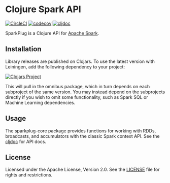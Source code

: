 Clojure Spark API
=================

[![CircleCI](https://circleci.com/gh/amperity/sparkplug.svg?style=shield&circle-token=8222ffae4136dd0fd585c5f2c361ea9426acee8d)](https://circleci.com/gh/amperity/sparkplug)
[![codecov](https://codecov.io/gh/amperity/sparkplug/branch/master/graph/badge.svg)](https://codecov.io/gh/amperity/sparkplug)
[![cljdoc](https://cljdoc.org/badge/amperity/sparkplug)](https://cljdoc.org/d/amperity/sparkplug/CURRENT)

SparkPlug is a Clojure API for [Apache Spark](http://spark.apache.org/).


## Installation

Library releases are published on Clojars. To use the latest version with
Leiningen, add the following dependency to your project:

[![Clojars Project](https://clojars.org/amperity/sparkplug/latest-version.svg)](https://clojars.org/amperity/sparkplug)

This will pull in the omnibus package, which in turn depends on each subproject
of the same version. You may instead depend on the subprojects directly if you
wish to omit some functionality, such as Spark SQL or Machine Learning
dependencies.


## Usage

The sparkplug-core package provides functions for working with RDDs, broadcasts,
and accumulators with the classic Spark context API.
See the [cljdoc](https://cljdoc.org/d/amperity/sparkplug-core/CURRENT) for API docs.


## License

Licensed under the Apache License, Version 2.0. See the [LICENSE](LICENSE) file
for rights and restrictions.
